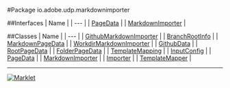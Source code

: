 #Package io.adobe.udp.markdownimporter

##Interfaces
| Name |
| --- |
| [PageData](PageData.md) |
| [MarkdownImporter](MarkdownImporter.md) |

##Classes
| Name |
| --- |
| [GithubMarkdownImporter](GithubMarkdownImporter.md) |
| [BranchRootInfo](BranchRootInfo.md) |
| [MarkdownPageData](MarkdownPageData.md) |
| [WorkdirMarkdownImporter](WorkdirMarkdownImporter.md) |
| [GithubData](GithubData.md) |
| [RootPageData](RootPageData.md) |
| [FolderPageData](FolderPageData.md) |
| [TemplateMapping](TemplateMapping.md) |
| [InputConfig](InputConfig.md) |
| [PageData](PageData.md) |
| [MarkdownImporter](MarkdownImporter.md) |
| [Importer](Importer.md) |
| [TemplateMapper](TemplateMapper.md) |

---

[![Marklet](https://img.shields.io/badge/Generated%20by-Marklet-green.svg)](https://github.com/Faylixe/marklet)